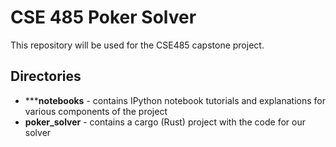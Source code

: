 # CSE 485 Poker Solver

This repository will be used for the CSE485 capstone project.

## Directories

- *****notebooks** - contains IPython notebook tutorials and explanations for various components of the project
- **poker_solver** - contains a cargo (Rust) project with the code for our solver

